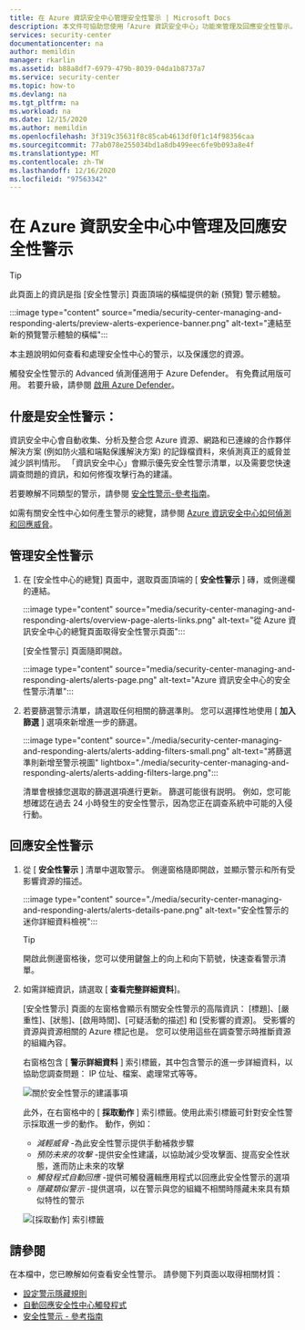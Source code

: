```yaml
---
title: 在 Azure 資訊安全中心管理安全性警示 | Microsoft Docs
description: 本文件可協助您使用「Azure 資訊安全中心」功能來管理及回應安全性警示。
services: security-center
documentationcenter: na
author: memildin
manager: rkarlin
ms.assetid: b88a8df7-6979-479b-8039-04da1b8737a7
ms.service: security-center
ms.topic: how-to
ms.devlang: na
ms.tgt_pltfrm: na
ms.workload: na
ms.date: 12/15/2020
ms.author: memildin
ms.openlocfilehash: 3f319c35631f8c85cab4613df0f1c14f98356caa
ms.sourcegitcommit: 77ab078e255034bd1a8db499eec6fe9b093a8e4f
ms.translationtype: MT
ms.contentlocale: zh-TW
ms.lasthandoff: 12/16/2020
ms.locfileid: "97563342"
---
```

# <a name="manage-and-respond-to-security-alerts-in-azure-security-center"></a>在 Azure 資訊安全中心中管理及回應安全性警示

> [!TIP]
> 此頁面上的資訊是指 [安全性警示] 頁面頂端的橫幅提供的新 (預覽) 警示體驗。 
>
> :::image type="content" source="media/security-center-managing-and-responding-alerts/preview-alerts-experience-banner.png" alt-text="連結至新的預覽警示體驗的橫幅":::

本主題說明如何查看和處理安全性中心的警示，以及保護您的資源。

觸發安全性警示的 Advanced 偵測僅適用于 Azure Defender。 有免費試用版可用。 若要升級，請參閱 [啟用 Azure Defender](security-center-pricing.md#enable-azure-defender)。

## <a name="what-are-security-alerts"></a>什麼是安全性警示：
資訊安全中心會自動收集、分析及整合您 Azure 資源、網路和已連線的合作夥伴解決方案 (例如防火牆和端點保護解決方案) 的記錄檔資料，來偵測真正的威脅並減少誤判情形。 「資訊安全中心」會顯示優先安全性警示清單，以及需要您快速調查問題的資訊，和如何修復攻擊行為的建議。

若要瞭解不同類型的警示，請參閱 [安全性警示-參考指南](alerts-reference.md)。

如需有關安全性中心如何產生警示的總覽，請參閱 [Azure 資訊安全中心如何偵測和回應威脅](security-center-alerts-overview.md)。


## <a name="manage-your-security-alerts"></a>管理安全性警示

1. 在 [安全性中心的總覽] 頁面中，選取頁面頂端的 [ **安全性警示** ] 磚，或側邊欄的連結。

    :::image type="content" source="media/security-center-managing-and-responding-alerts/overview-page-alerts-links.png" alt-text="從 Azure 資訊安全中心的總覽頁面取得安全性警示頁面":::

    [安全性警示] 頁面隨即開啟。

    :::image type="content" source="media/security-center-managing-and-responding-alerts/alerts-page.png" alt-text="Azure 資訊安全中心的安全性警示清單":::

1. 若要篩選警示清單，請選取任何相關的篩選準則。 您可以選擇性地使用 [ **加入篩選** ] 選項來新增進一步的篩選。

    :::image type="content" source="./media/security-center-managing-and-responding-alerts/alerts-adding-filters-small.png" alt-text="將篩選準則新增至警示視圖" lightbox="./media/security-center-managing-and-responding-alerts/alerts-adding-filters-large.png":::

    清單會根據您選取的篩選選項進行更新。 篩選可能很有説明。 例如，您可能想確認在過去 24 小時發生的安全性警示，因為您正在調查系統中可能的入侵行動。


## <a name="respond-to-security-alerts"></a>回應安全性警示

1. 從 [ **安全性警示** ] 清單中選取警示。 側邊窗格隨即開啟，並顯示警示和所有受影響資源的描述。 

    :::image type="content" source="./media/security-center-managing-and-responding-alerts/alerts-details-pane.png" alt-text="安全性警示的迷你詳細資料檢視":::

    > [!TIP]
    > 開啟此側邊窗格後，您可以使用鍵盤上的向上和向下箭號，快速查看警示清單。

1. 如需詳細資訊，請選取 [ **查看完整詳細資料**]。

    [安全性警示] 頁面的左窗格會顯示有關安全性警示的高階資訊： [標題]、[嚴重性]、[狀態]、[啟用時間]、[可疑活動的描述] 和 [受影響的資源]。 受影響的資源與資源相關的 Azure 標記也是。 您可以使用這些在調查警示時推斷資源的組織內容。

    右窗格包含 [ **警示詳細資料** ] 索引標籤，其中包含警示的進一步詳細資料，以協助您調查問題： IP 位址、檔案、處理常式等等。
     
    ![關於安全性警示的建議事項](./media/security-center-managing-and-responding-alerts/security-center-alert-remediate.png)

    此外，在右窗格中的 [ **採取動作** ] 索引標籤。使用此索引標籤可針對安全性警示採取進一步的動作。 動作，例如：
    - *減輕威脅* -為此安全性警示提供手動補救步驟
    - *預防未來的攻擊* -提供安全性建議，以協助減少受攻擊面、提高安全性狀態，進而防止未來的攻擊
    - *觸發程式自動回應* -提供可觸發邏輯應用程式以回應此安全性警示的選項
    - *隱藏類似警示* -提供選項，以在警示與您的組織不相關時隱藏未來具有類似特性的警示

    ![[採取動作] 索引標籤](./media/security-center-managing-and-responding-alerts/alert-take-action.png)




## <a name="see-also"></a>請參閱

在本檔中，您已瞭解如何查看安全性警示。 請參閱下列頁面以取得相關材質：

- [設定警示隱藏規則](alerts-suppression-rules.md)
- [自動回應安全性中心觸發程式](workflow-automation.md)
- [安全性警示 - 參考指南](alerts-reference.md)
